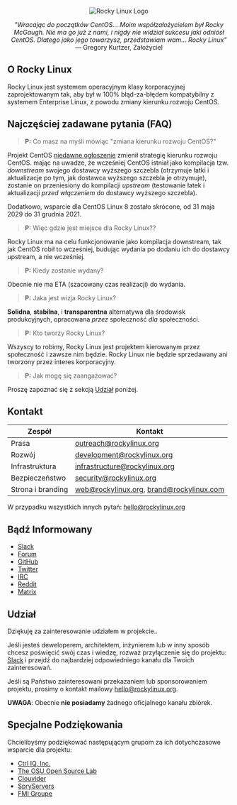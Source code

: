 <p align="center">
<img src="https://media.githubusercontent.com/media/rocky-linux/branding/main/logo-text-light%402x.png" alt="Rocky Linux Logo">
</p>

<p align="center">
<i>"Wracając do początków CentOS... Moim współzałożycielem był Rocky McGaugh. Nie ma go już z nami, i nigdy nie widział sukcesu jaki odniósł CentOS. Dlatego jako jego towarzysz, przedstawiam wam... Rocky Linux"</i><br>
— Gregory Kurtzer, Założyciel
</p>

## O Rocky Linux

Rocky Linux jest systemem operacyjnym klasy korporacyjnej zaprojektowanym tak, aby był w 100% błąd-za-błędem kompatybilny z systemem Enterprise Linux, z powodu zmiany kierunku rozwoju CentOS.

## Najczęściej zadawane pytania (FAQ)

> **P:** Co masz na myśli mówiąc "zmiana kierunku rozwoju CentOS?"

Projekt CentOS [niedawne ogłoszenie](https://blog.centos.org/2020/12/future-is-centos-stream/) zmienił strategię kierunku rozwoju CentOS. mając na uwadze, że wcześniej CentOS istniał jako kompilacja tzw. *downstream* swojego dostawcy wyższego szczebla (otrzymuje łatki i aktualizacje po tym, jak dostawca wyższego szczebla je otrzymuje), zostanie on przeniesiony do kompilacji *upstream* (testowanie łatek i aktualizacji *przed włączeniem* do dostawcy wyższego szczebla).

Dodatkowo, wsparcie dla CentOS Linux 8 zostało skrócone, od 31 maja 2029 do 31 grudnia 2021.

> **P:** Więc gdzie jest miejsce dla Rocky Linux??

Rocky Linux ma na celu funkcjonowanie jako kompilacja downstream, tak jak CentOS robił to wcześniej, budując wydania po dodaniu ich do dostawcy upstream, a nie wcześniej.

> **P:** Kiedy zostanie wydany?

Obecnie nie ma ETA (szacowany czas realizacji) do wydania.

> **P:** Jaka jest wizja Rocky Linux?

**Solidna**, **stabilna**, i **transparentna** alternatywa dla środowisk produkcyjnych, opracowana *przez* społeczność *dla* społeczności.

> **P:** Kto tworzy Rocky Linux?

Wszyscy to robimy, Rocky Linux jest projektem kierowanym przez społeczność i zawsze nim będzie. Rocky Linux nie będzie sprzedawany ani tworzony przez interes korporacyjny.

> **P:** Jak mogę się zaangażować?

Proszę zapoznać się z sekcją [Udział](#Udział) poniżej.

## Kontakt

| Zespół                        | Kontakt                                   |
|-------------------------------|-------------------------------------------|
| Prasa                         | outreach@rockylinux.org                   |
| Rozwój                        | development@rockylinux.org                |
| Infrastruktura                | infrastructure@rockylinux.org             |
| Bezpieczeństwo                | security@rockylinux.org                   |
| Strona i branding             | web@rockylinux.org, brand@rockylinux.com  |


W przypadku wszystkich innych pytań: hello@rockylinux.org

## Bądź Informowany

* [Slack](https://join.slack.com/t/hpcng/shared_invite/zt-k5z04bsh-1uqpaD1NsYVP73vzc3uKdQ)
* [Forum](https://forums.rockylinux.org/)
* [GitHub](https://github.com/rocky-linux/)
* [Twitter](https://twitter.com/rocky_linux)
* [IRC](https://webchat.freenode.net/?channels=rockylinux)
* [Reddit](https://www.reddit.com/r/RockyLinux)
* [Matrix](https://matrix.to/#/+rockylinux:matrix.org)

## Udział

Dziękuję za zainteresowanie udziałem w projekcie..

Jeśli jesteś deweloperem, architektem, inżynierem lub w inny sposób chcesz poświęcić swój czas i wiedzę, rozważ przyłączenie się do projektu: [Slack](https://join.slack.com/t/hpcng/shared_invite/zt-k5z04bsh-1uqpaD1NsYVP73vzc3uKdQ) i przejdź do najbardziej odpowiedniego kanału dla Twoich zainteresowań.

Jeśli są Państwo zainteresowani przekazaniem lub sponsorowaniem projektu, prosimy o kontakt mailowy hello@rockylinux.org.

**UWAGA**: Obecnie **nie posiadamy** żadnego oficjalnego kanału zbiórek.

## Specjalne Podziękowania

Chcielibyśmy podziękować następującym grupom za ich dotychczasowe wsparcie dla projektu:
* [Ctrl IQ, Inc.](https://www.ctrl-cmd.com)
* [The OSU Open Source Lab](https://osuosl.org/)
* [Clouvider](https://www.clouvider.co.uk/)
* [SpryServers](https://www.spryservers.net/)
* [FMI Groupe](https://www.fmi.fr/)
